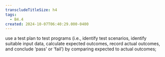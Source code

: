 ```yaml
---
transcludeTitleSize: h4
tags:
  - B4.4
created: 2024-10-07T06:40:29.000-0400
---
```

use a test plan to test programs (i.e., identify test scenarios, identify suitable input data, calculate expected outcomes, record actual outcomes, and conclude ‘pass’ or ‘fail’) by comparing expected to actual outcomes;